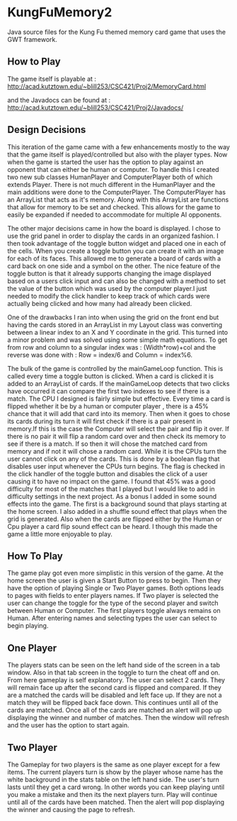 # KungFuMemory2
Java source files for the Kung Fu themed memory card game that uses the GWT framework.


How to Play
-----------------------------------------------------------

The game itself is playable at : 
http://acad.kutztown.edu/~blill253/CSC421/Proj2/MemoryCard.html

and the Javadocs can be found at :
http://acad.kutztown.edu/~blill253/CSC421/Proj2/Javadocs/

Design Decisions 
-----------------------------------------------------------

This iteration of the game came with a few enhancements mostly to the way
      that the game itself is played/controlled but also with the player types.
      Now when the game is started the user has the option to play against an 
      opponent that can either be human or computer. To handle this I
      created two new sub classes HumanPlayer and ComputerPlayer both of 
      which extends Player. There is not much different in the HumanPlayer 
      and the main additions were done to the ComputerPlayer. The 
      ComputerPlayer has an ArrayList that acts as it's memory. Along with 
      this ArrayList are functions that allow for memory to be set and 
      checked. This allows for the game to easily be expanded if
       needed to accommodate for multiple AI opponents.

The other major decisions came in how the board is displayed. I chose to use
    the grid panel in order to display the cards in an organized fashion. I 
    then took advantage of the toggle button widget and placed one in each of
    the cells. When you create a toggle button you can create it with an 
    image for each of its faces. This allowed me to generate a board of 
    cards with a card back on one side and a symbol on the other. The nice 
    feature of the toggle button is that it already supports changing the image
    displayed based on a users click input and can also be changed with a 
    method to set the value of the button which was used by the computer
    player.I just needed to modify the click handler to keep track of which 
    cards were actually being clicked and how many had already been clicked.

One of the drawbacks I ran into when using the grid on the front end but having
    the cards stored in an ArrayList in my Layout class was converting between
    a linear index to an X and Y coordinate in the grid. This turned into a 
    minor problem and was solved using some simple math equations. To get from
    row and column to a singular index was : (Width*row)+col and the reverse
    was done with : Row = index/6 and Column = index%6.

The bulk of the game is controlled by the mainGameLoop function. This is called
    every time a toggle button is clicked. When a card is clicked it is added
    to an ArrayList of cards. If the mainGameLoop detects that two clicks have
    occurred it can compare the first two indexes to see if there is a match.
    The CPU I designed is fairly simple but effective. Every time a card is
    flipped whether it be by a human or computer player , there is a 45% 
    chance that it will add that card into its memory. Then when it goes to 
    chose its cards during its turn it will first check if there is a pair
    present in memory.If this is the case the Computer will select the pair 
    and flip it over. If there is no pair it will flip a random card over 
    and then check its memory to see if there is a match. If so then it will 
    chose the matched card from memory and if not it will chose a random 
    card. While it is the CPUs turn the user cannot click on any of the cards.
     This is done by a boolean flag that disables user input whenever the 
     CPUs turn begins. The flag is checked in the click handler of the 
     toggle button and disables the click of a user causing it to have 
     no impact on the game. I found that 45% was a good difficulty for most 
     of the matches that I played but I would like to add in difficulty 
     settings in the next project.
As a bonus I added in some sound effects into the game. The first is a 
   background sound that plays starting at the home screen. I also added
   in a shuffle sound effect that plays when the grid is generated. Also when
   the cards are flipped either by the Human or Cpu player a card flip sound 
   effect can be heard. I though this made the game a little more enjoyable
   to play.


How To Play
----------------------------------------------------------------------------
The game play got even more simplistic in this version of the game. At the 
home screen the user is given a Start Button to press to begin. Then they 
have the option of playing Single or Two Player games. Both options leads 
to pages with fields to enter players names. If Two player is selected 
the user can change the toggle for the type of the second player and 
switch between Human or Computer. The first players toggle always remains 
on Human. After entering names and selecting types the user can select to 
begin playing.  

One Player
-----------------------------------------------------------------------------
The players stats can be seen on the left hand side of the screen in a tab 
window. Also in that tab screen in the toggle to turn the cheat off and 
on. From here gameplay is self explanatory. The user can select 2 cards. 
They will remain face up after the second card is flipped and compared. If 
they are a matched the cards will be disabled and left face up. If they 
are not a match they will be flipped back face down. This continues 
until all of the cards are matched. Once all of the cards are matched an
alert will pop up displaying the winner and number of matches. Then the 
window will refresh and the user has the option to start again.

Two Player
------------------------------------------------------------------------------
The Gameplay for two players is the same as one player except for a few items.
    The current players turn is show by the player whose name has the white 
    background in the stats table on the left hand side. The user's turn
    lasts until they get a card wrong. In other words you can keep playing 
    until you make a mistake and then its the next players turn. Play will 
    continue until all of the cards have been matched. Then the alert will 
    pop displaying the winner and causing the page to refresh.		

